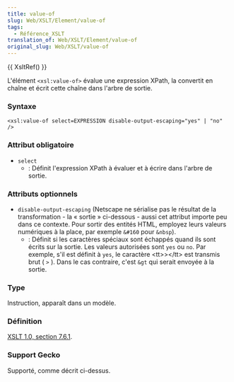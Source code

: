 ```yaml
---
title: value-of
slug: Web/XSLT/Element/value-of
tags:
  - Référence_XSLT
translation_of: Web/XSLT/Element/value-of
original_slug: Web/XSLT/value-of
---
```

{{ XsltRef() }}

L'élément `<xsl:value-of>` évalue une expression XPath, la convertit en chaîne et écrit cette chaîne dans l'arbre de sortie.

### Syntaxe

    <xsl:value-of select=EXPRESSION disable-output-escaping="yes" | "no"  />

### Attribut obligatoire

- `select`
  - : Définit l'expression XPath à évaluer et à écrire dans l'arbre de sortie.

### Attributs optionnels

- `disable-output-escaping` (Netscape ne sérialise pas le résultat de la transformation - la « sortie » ci-dessous - aussi cet attribut importe peu dans ce contexte. Pour sortir des entités HTML, employez leurs valeurs numériques à la place, par exemple `&#160` pour `&nbsp`).
  - : Définit si les caractères spéciaux sont échappés quand ils sont écrits sur la sortie. Les valeurs autorisées sont `yes` ou `no`. Par exemple, s'il est définit à `yes`, le caractère \<tt>>\</tt> est transmis brut ( `>` ). Dans le cas contraire, c'est `&gt` qui serait envoyée à la sortie.

### Type

Instruction, apparaît dans un modèle.

### Définition

[XSLT 1.0, section 7.6.1](http://www.w3.org/TR/xslt#value-of).

### Support Gecko

Supporté, comme décrit ci-dessus.
